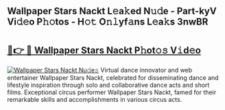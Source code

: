 ## Wallpaper Stars Nackt L𝚎a𝚔ed N𝚞𝚍e - Part-kyV Vi𝚍𝚎o P𝚑𝚘tos - H𝚘𝚝 O𝚗𝚕yf𝚊ns L𝚎a𝚔s 3nwBR

# <h2><a href="http://kf9nf4g.oniu.top/?m=Wallpaper+Stars+Nackt">🔗👉 🔴 Wallpaper Stars Nackt P𝚑ot𝚘𝚜 V𝚒d𝚎o</a></h2>

[![Wallpaper Stars Nackt Nu𝚍e𝚜](https://i.imgur.com/0qMVB7G.gif)](http://kf9nf4g.oniu.top/?m=Wallpaper+Stars+Nackt)
Virtual dance innovator and web entertainer Wallpaper Stars Nackt, celebrated for disseminating dance and lifestyle inspiration through solo and collaborative dance acts and short films. Exceptional circus performer Wallpaper Stars Nackt, famed for their remarkable skills and accomplishments in various circus acts.  
